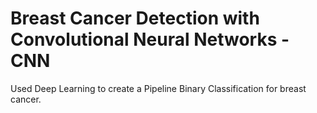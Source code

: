# Breast Cancer Detection with Convolutional Neural Networks - CNN

Used Deep Learning to create a Pipeline Binary Classification for breast cancer.

